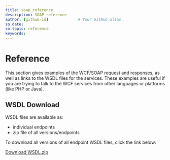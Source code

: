 ```yaml
---
title: soap_reference       
description: SOAP reference
author: {github-id}             # Your GitHub alias.
so.date:
so.topic: reference
keywords:
---
```


# Reference

This section gives examples of the WCF/SOAP request and responses, as well as links to the WSDL files for the services. These examples are useful if you are trying to talk to the WCF services from other languages or platforms (like PHP or Java).

## WSDL Download

WSDL files are available as:

* individual endpoints
* zip file of all versions/endpoints

<!-- To view or download an individual WSDL, first select a version to view the available endpoints. On the endpoints listing page, select the desired endpoint and a download link will appear at the top of the page. -->

To download all versions of all endpoint WSDL files, click the link below:

<a href="../../assets/downloads/wsdl.zip" download>Download WSDL.zip</a>
